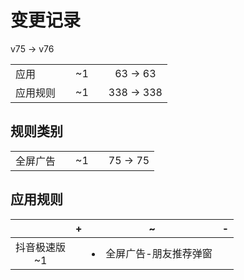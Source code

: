 # 变更记录

v75 -> v76

||||||
|-|:-:|:-:|:-:|:-:|
|应用||~1||63 -> 63|
|应用规则||~1||338 -> 338|

## 规则类别

||||||
|-|:-:|:-:|:-:|:-:|
|全屏广告||~1||75 -> 75|

## 应用规则

||+|~|-|
|:-:|-|-|-|
|抖音极速版<br>~1||<li>全屏广告-朋友推荐弹窗||
